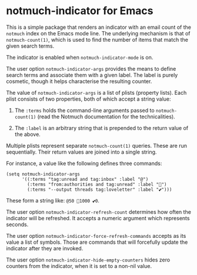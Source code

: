# notmuch-indicator for Emacs

This is a simple package that renders an indicator with an email count
of the `notmuch` index on the Emacs mode line.  The underlying mechanism
is that of `notmuch-count(1)`, which is used to find the number of items
that match the given search terms.

The indicator is enabled when `notmuch-indicator-mode` is on.

The user option `notmuch-indicator-args` provides the means to define
search terms and associate them with a given label.  The label is purely
cosmetic, though it helps characterise the resulting counter.

The value of `notmuch-indicator-args` is a list of plists (property
lists).  Each plist consists of two properties, both of which accept a
string value:

1. The `:terms` holds the command-line arguments passed to
   `notmuch-count(1)` (read the Notmuch documentation for the
   technicalities).

2. The `:label` is an arbitrary string that is prepended to the return
   value of the above.

Multiple plists represent separate `notmuch-count(1)` queries.  These
are run sequentially.  Their return values are joined into a single
string.

For instance, a value like the following defines three commands:

```elisp
(setq notmuch-indicator-args
      '((:terms "tag:unread and tag:inbox" :label "@")
        (:terms "from:authorities and tag:unread" :label "👺")
        (:terms "--output threads tag:loveletter" :label "💕")))
```

These form a string like: `@50 👺1000 💕0`.

The user option `notmuch-indicator-refresh-count` determines how often
the indicator will be refreshed.  It accepts a numeric argument which
represents seconds.

The user option `notmuch-indicator-force-refresh-commands` accepts as
its value a list of symbols.  Those are commands that will forcefully
update the indicator after they are invoked.

The user option `notmuch-indicator-hide-empty-counters` hides zero
counters from the indicator, when it is set to a non-nil value.
